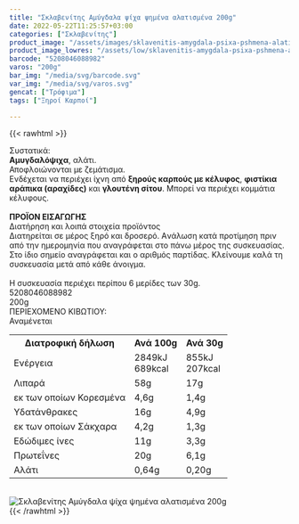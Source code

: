 ```yaml
---
title: "Σκλαβενίτης Αμύγδαλα ψίχα ψημένα αλατισμένα 200g"
date: 2022-05-22T11:25:57+03:00
categories: ["Σκλαβενίτης"]
product_image: "/assets/images/sklavenitis-amygdala-psixa-pshmena-alatismena-200g.jpg"
product_image_lowres: "/assets/low/sklavenitis-amygdala-psixa-pshmena-alatismena-200g.jpg"
barcode: "5208046088982"
varos: "200g"
bar_img: "/media/svg/barcode.svg"
var_img: "/media/svg/varos.svg"
gencat: ["Τρόφιμα"]
tags: ["Ξηροί Καρποί"]

---
```

{{< rawhtml >}}

<div class="sload451"><div class="product"><div id="sistatika">Συστατικά:</div><div class="alltext"><strong>Αμυγδαλόψιχα</strong>, αλάτι.<br>Αποφλοιώνονται με ζεμάτισμα.<br>Ενδέχεται να περιέχει ίχνη από <strong>ξηρούς καρπούς με κέλυφος</strong>, <strong>φιστίκια αράπικα (αραχίδες)</strong> και <strong>γλουτένη σίτου</strong>. Μπορεί να περιέχει κομμάτια κέλυφους.<br><br><strong>ΠΡΟΪΟΝ ΕΙΣΑΓΩΓΗΣ</strong></div><div id="loipa">Διατήρηση και λοιπά στοιχεία προϊόντος</div><div class="alltext">Διατηρείται σε μέρος ξηρό και δροσερό. Aνάλωση κατά προτίμηση πριν από την ημερομηνία που αναγράφεται στο πάνω μέρος της συσκευασίας. Στο ίδιο σημείο αναγράφεται και ο αριθμός παρτίδας. Κλείνουμε καλά τη συσκευασία μετά από κάθε άνοιγμα.<br><br>Η συσκευασία περιέχει περίπου 6 μερίδες των 30g.</div><div id="barcode"><div id="barimage1"></div><span id="bartext">5208046088982</span></div><div id="varos"><div id="varosimage1"></div><span id="varostext">200g</span></div><div id="kivotio">ΠΕΡΙΕΧΟΜΕΝΟ ΚΙΒΩΤΙΟΥ:<br>Αναμένεται</div><div class="tabout"><table id="diatable"><tbody><tr><th>Διατροφική δήλωση</th><th>Ανά 100g</th><th>Ανά 30g</th></tr><tr><td class="texr2">Ενέργεια</td><td class="texr">2849kJ<br>689kcal</td><td class="texr">855kJ<br>207kcal</td></tr><tr><td class="texr2">Λιπαρά</td><td class="texr">58g</td><td class="texr">17g</td></tr><tr><td class="gray">εκ των οποίων Κορεσµένα</td><td class="gray2">4,6g</td><td class="gray2">1,4g</td></tr><tr><td class="texr2">Yδατάνθρακες</td><td class="texr">16g</td><td class="texr">4,9g</td></tr><tr><td class="gray">εκ των οποίων Σάκχαρα</td><td class="gray2">4,2g</td><td class="gray2">1,3g</td></tr><tr><td class="texr2">Eδώδιμες ίνες</td><td class="texr">11g</td><td class="texr">3,3g</td></tr><tr><td class="texr2">Πρωτεΐνες</td><td class="texr">20g</td><td class="texr">6,1g</td></tr><tr><td class="texr2">Αλάτι</td><td class="texr">0,64g</td><td class="texr">0,20g</td></tr></tbody></table></div><br><div class="pimg"><img alt="Σκλαβενίτης Αμύγδαλα ψίχα ψημένα αλατισμένα 200g" title="Σκλαβενίτης Αμύγδαλα ψίχα ψημένα αλατισμένα 200g" src="/assets/images/sklavenitis-amygdala-psixa-pshmena-alatismena-200g.jpg"></div></div></div>
{{< /rawhtml >}}


